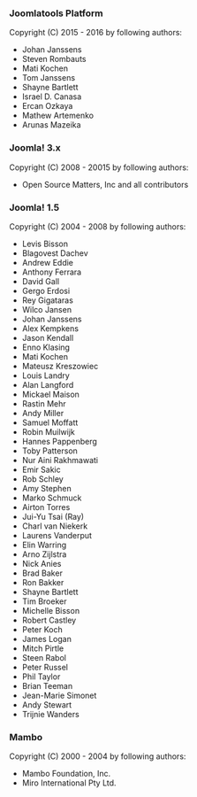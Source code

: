 ### Joomlatools Platform

Copyright (C) 2015 - 2016 by following authors:

- Johan Janssens
- Steven Rombauts
- Mati Kochen
- Tom Janssens
- Shayne Bartlett
- Israel D. Canasa
- Ercan Ozkaya
- Mathew Artemenko
- Arunas Mazeika

### Joomla! 3.x

Copyright (C) 2008 - 20015 by following authors:

- Open Source Matters, Inc and all contributors

### Joomla! 1.5

Copyright (C) 2004 - 2008 by following authors:

- Levis Bisson
- Blagovest Dachev
- Andrew Eddie
- Anthony Ferrara
- David Gall
- Gergo Erdosi
- Rey Gigataras
- Wilco Jansen
- Johan Janssens
- Alex Kempkens
- Jason Kendall
- Enno Klasing
- Mati Kochen
- Mateusz Kreszowiec
- Louis Landry
- Alan Langford
- Mickael Maison
- Rastin Mehr
- Andy Miller
- Samuel Moffatt
- Robin Muilwijk
- Hannes Pappenberg
- Toby Patterson
- Nur Aini Rakhmawati
- Emir Sakic
- Rob Schley
- Amy Stephen
- Marko Schmuck
- Airton Torres
- Jui-Yu Tsai (Ray)
- Charl van Niekerk
- Laurens Vanderput
- Elin Warring
- Arno Zijlstra
- Nick Anies
- Brad Baker
- Ron Bakker
- Shayne Bartlett
- Tim Broeker
- Michelle Bisson
- Robert Castley
- Peter Koch
- James Logan
- Mitch Pirtle
- Steen Rabol
- Peter Russel
- Phil Taylor
- Brian Teeman
- Jean-Marie Simonet
- Andy Stewart
- Trijnie Wanders

### Mambo

Copyright (C) 2000 - 2004 by following authors:

- Mambo Foundation, Inc.
- Miro International Pty Ltd.

